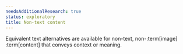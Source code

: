 ```yaml
---
needsAdditionalResearch: true
status: exploratory
title: Non-text content
---
```


Equivalent text alternatives are available for non-text, non-:term[image] :term[content] that conveys context or meaning.
